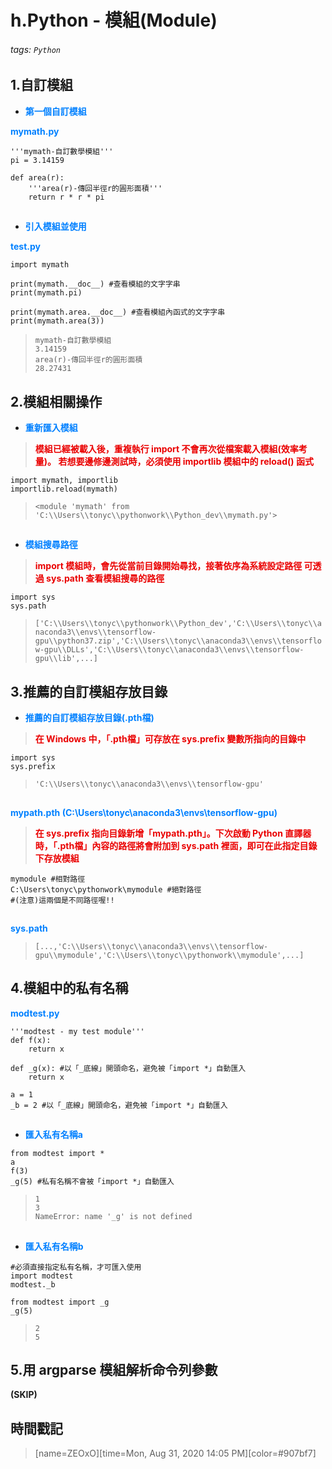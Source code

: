 # h.Python - 模組(Module)

###### tags: `Python`

## 1.自訂模組

* <font color="#0080FF">**第一個自訂模組**</font>

<font color="#0080FF">**mymath.py**</font>

```python=+
'''mymath-自訂數學模組'''
pi = 3.14159

def area(r):
    '''area(r)-傳回半徑r的圓形面積'''
    return r * r * pi
```

## 
* <font color="#0080FF">**引入模組並使用**</font>

<font color="#0080FF">**test.py**</font>

```python=+
import mymath

print(mymath.__doc__) #查看模組的文字字串
print(mymath.pi)

print(mymath.area.__doc__) #查看模組內函式的文字字串
print(mymath.area(3))
```

> ```mymath-自訂數學模組```</br>
> ```3.14159```</br>
> ```area(r)-傳回半徑r的圓形面積```</br>
> ```28.27431```

## 2.模組相關操作

* <font color="#0080FF">**重新匯入模組**</font>

> <font color="#EA0000">**模組已經被載入後，重複執行 import 不會再次從檔案載入模組(效率考量)。
> 若想要邊修邊測試時，必須使用 importlib 模組中的 reload() 函式**</font>

```python=+
import mymath, importlib
importlib.reload(mymath)
```

> ```<module 'mymath' from 'C:\\Users\\tonyc\\pythonwork\\Python_dev\\mymath.py'>```

##
* <font color="#0080FF">**模組搜尋路徑**</font>

> <font color="#EA0000">**import 模組時，會先從當前目錄開始尋找，接著依序為系統設定路徑
> 可透過 sys.path 查看模組搜尋的路徑**</font>

```python=+
import sys
sys.path
```

> ```['C:\\Users\\tonyc\\pythonwork\\Python_dev','C:\\Users\\tonyc\\anaconda3\\envs\\tensorflow-gpu\\python37.zip','C:\\Users\\tonyc\\anaconda3\\envs\\tensorflow-gpu\\DLLs','C:\\Users\\tonyc\\anaconda3\\envs\\tensorflow-gpu\\lib',...]```

## 3.推薦的自訂模組存放目錄
* <font color="#0080FF">**推薦的自訂模組存放目錄(.pth檔)**</font>

> <font color="#EA0000">**在 Windows 中，「.pth檔」可存放在 sys.prefix 變數所指向的目錄中**</font>

```python=+
import sys
sys.prefix
```

> ```'C:\\Users\\tonyc\\anaconda3\\envs\\tensorflow-gpu'```
##
<font color="#0080FF">**mypath.pth (C:\\Users\\tonyc\\anaconda3\\envs\\tensorflow-gpu)**</font>

> <font color="#EA0000">**在 sys.prefix 指向目錄新增「mypath.pth」。下次啟動 Python 直譯器時，「.pth檔」內容的路徑將會附加到 sys.path 裡面，即可在此指定目錄下存放模組**</font>

```python=+
mymodule #相對路徑
C:\Users\tonyc\pythonwork\mymodule #絕對路徑
#(注意)這兩個是不同路徑喔!!
```
##
<font color="#0080FF">**sys.path**</font>

>```[...,'C:\\Users\\tonyc\\anaconda3\\envs\\tensorflow-gpu\\mymodule','C:\\Users\\tonyc\\pythonwork\\mymodule',...]```

## 4.模組中的私有名稱

<font color="#0080FF">**modtest.py**</font>

```python=+
'''modtest - my test module'''
def f(x):
    return x

def _g(x): #以「_底線」開頭命名，避免被「import *」自動匯入
    return x

a = 1
_b = 2 #以「_底線」開頭命名，避免被「import *」自動匯入
```
##
* <font color="#0080FF">**匯入私有名稱a**</font>

```python=+
from modtest import *
a
f(3)
_g(5) #私有名稱不會被「import *」自動匯入
```
> ```1```</br>
> ```3```</br>
> ```NameError: name '_g' is not defined```
## 
* <font color="#0080FF">**匯入私有名稱b**</font>

```python=+
#必須直接指定私有名稱，才可匯入使用
import modtest
modtest._b 

from modtest import _g
_g(5)
```

> ```2```</br>
> ```5```

## 5.用 argparse 模組解析命令列參數

**(SKIP)**

## 時間戳記

> [name=ZEOxO][time=Mon, Aug 31, 2020 14:05 PM][color=#907bf7]